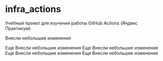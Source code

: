 # infra_actions
Учебный проект для изучения работы GitHub Actions (Яндекс Практикум)

Внесли небольшие изменения


Еще Внесли небольшие изменения
Еще Внесли небольшие изменения
Еще Внесли небольшие изменения
Еще Внесли небольшие изменения